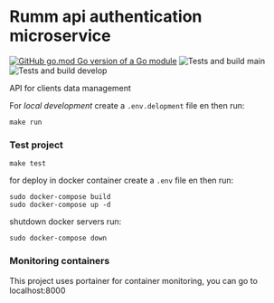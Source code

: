 # Rumm api authentication microservice

[![GitHub go.mod Go version of a Go module](https://img.shields.io/github/go-mod/go-version/njacob1001/go-hexagonal-baseline)](https://github.com/njacob1001/rumm-api-alpha)
![Tests and build main](https://github.com/njacob1001/rumm-api-auth/actions/workflows/main.yml/badge.svg)
![Tests and build develop](https://github.com/njacob1001/rumm-api-auth/actions/workflows/develop.yml/badge.svg)




API for clients data management

For *local development* create  a `.env.delopment` file en then run:

```shell
make run
```

### Test project

```shell
make test
```

for deploy in docker container create a `.env` file en then run:

```shell
sudo docker-compose build
sudo docker-compose up -d
```

shutdown docker servers run:

```shell
sudo docker-compose down
```

### Monitoring containers

This project uses portainer for container monitoring, you can go to localhost:8000


